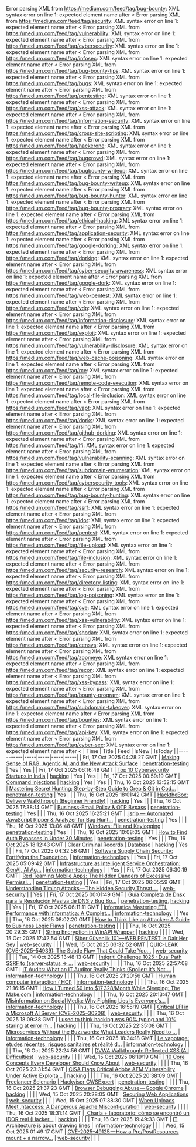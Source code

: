 Error parsing XML from https://medium.com/feed/tag/bug-bounty: XML syntax error on line 1: expected element name after <
Error parsing XML from https://medium.com/feed/tag/security: XML syntax error on line 1: expected element name after <
Error parsing XML from https://medium.com/feed/tag/vulnerability: XML syntax error on line 1: expected element name after <
Error parsing XML from https://medium.com/feed/tag/cybersecurity: XML syntax error on line 1: expected element name after <
Error parsing XML from https://medium.com/feed/tag/infosec: XML syntax error on line 1: expected element name after <
Error parsing XML from https://medium.com/feed/tag/bug-bounty-tips: XML syntax error on line 1: expected element name after <
Error parsing XML from https://medium.com/feed/tag/bugs: XML syntax error on line 1: expected element name after <
Error parsing XML from https://medium.com/feed/tag/pentesting: XML syntax error on line 1: expected element name after <
Error parsing XML from https://medium.com/feed/tag/xss-attack: XML syntax error on line 1: expected element name after <
Error parsing XML from https://medium.com/feed/tag/information-security: XML syntax error on line 1: expected element name after <
Error parsing XML from https://medium.com/feed/tag/cross-site-scripting: XML syntax error on line 1: expected element name after <
Error parsing XML from https://medium.com/feed/tag/hackerone: XML syntax error on line 1: expected element name after <
Error parsing XML from https://medium.com/feed/tag/bugcrowd: XML syntax error on line 1: expected element name after <
Error parsing XML from https://medium.com/feed/tag/bugbounty-writeup: XML syntax error on line 1: expected element name after <
Error parsing XML from https://medium.com/feed/tag/bug-bounty-writeup: XML syntax error on line 1: expected element name after <
Error parsing XML from https://medium.com/feed/tag/bug-bounty-hunter: XML syntax error on line 1: expected element name after <
Error parsing XML from https://medium.com/feed/tag/bug-bounty-program: XML syntax error on line 1: expected element name after <
Error parsing XML from https://medium.com/feed/tag/ethical-hacking: XML syntax error on line 1: expected element name after <
Error parsing XML from https://medium.com/feed/tag/application-security: XML syntax error on line 1: expected element name after <
Error parsing XML from https://medium.com/feed/tag/google-dorking: XML syntax error on line 1: expected element name after <
Error parsing XML from https://medium.com/feed/tag/dorking: XML syntax error on line 1: expected element name after <
Error parsing XML from https://medium.com/feed/tag/cyber-security-awareness: XML syntax error on line 1: expected element name after <
Error parsing XML from https://medium.com/feed/tag/google-dork: XML syntax error on line 1: expected element name after <
Error parsing XML from https://medium.com/feed/tag/web-pentest: XML syntax error on line 1: expected element name after <
Error parsing XML from https://medium.com/feed/tag/vdp: XML syntax error on line 1: expected element name after <
Error parsing XML from https://medium.com/feed/tag/information-disclosure: XML syntax error on line 1: expected element name after <
Error parsing XML from https://medium.com/feed/tag/exploit: XML syntax error on line 1: expected element name after <
Error parsing XML from https://medium.com/feed/tag/vulnerability-disclosure: XML syntax error on line 1: expected element name after <
Error parsing XML from https://medium.com/feed/tag/web-cache-poisoning: XML syntax error on line 1: expected element name after <
Error parsing XML from https://medium.com/feed/tag/rce: XML syntax error on line 1: expected element name after <
Error parsing XML from https://medium.com/feed/tag/remote-code-execution: XML syntax error on line 1: expected element name after <
Error parsing XML from https://medium.com/feed/tag/local-file-inclusion: XML syntax error on line 1: expected element name after <
Error parsing XML from https://medium.com/feed/tag/vapt: XML syntax error on line 1: expected element name after <
Error parsing XML from https://medium.com/feed/tag/dorks: XML syntax error on line 1: expected element name after <
Error parsing XML from https://medium.com/feed/tag/github-dorking: XML syntax error on line 1: expected element name after <
Error parsing XML from https://medium.com/feed/tag/lfi: XML syntax error on line 1: expected element name after <
Error parsing XML from https://medium.com/feed/tag/vulnerability-scanning: XML syntax error on line 1: expected element name after <
Error parsing XML from https://medium.com/feed/tag/subdomain-enumeration: XML syntax error on line 1: expected element name after <
Error parsing XML from https://medium.com/feed/tag/cybersecurity-tools: XML syntax error on line 1: expected element name after <
Error parsing XML from https://medium.com/feed/tag/bug-bounty-hunting: XML syntax error on line 1: expected element name after <
Error parsing XML from https://medium.com/feed/tag/ssrf: XML syntax error on line 1: expected element name after <
Error parsing XML from https://medium.com/feed/tag/idor: XML syntax error on line 1: expected element name after <
Error parsing XML from https://medium.com/feed/tag/pentest: XML syntax error on line 1: expected element name after <
Error parsing XML from https://medium.com/feed/tag/file-upload: XML syntax error on line 1: expected element name after <
Error parsing XML from https://medium.com/feed/tag/file-inclusion: XML syntax error on line 1: expected element name after <
Error parsing XML from https://medium.com/feed/tag/security-research: XML syntax error on line 1: expected element name after <
Error parsing XML from https://medium.com/feed/tag/directory-listing: XML syntax error on line 1: expected element name after <
Error parsing XML from https://medium.com/feed/tag/log-poisoning: XML syntax error on line 1: expected element name after <
Error parsing XML from https://medium.com/feed/tag/cve: XML syntax error on line 1: expected element name after <
Error parsing XML from https://medium.com/feed/tag/xss-vulnerability: XML syntax error on line 1: expected element name after <
Error parsing XML from https://medium.com/feed/tag/shodan: XML syntax error on line 1: expected element name after <
Error parsing XML from https://medium.com/feed/tag/censys: XML syntax error on line 1: expected element name after <
Error parsing XML from https://medium.com/feed/tag/zoomeye: XML syntax error on line 1: expected element name after <
Error parsing XML from https://medium.com/feed/tag/recon: XML syntax error on line 1: expected element name after <
Error parsing XML from https://medium.com/feed/tag/xss-bypass: XML syntax error on line 1: expected element name after <
Error parsing XML from https://medium.com/feed/tag/bounty-program: XML syntax error on line 1: expected element name after <
Error parsing XML from https://medium.com/feed/tag/subdomain-takeover: XML syntax error on line 1: expected element name after <
Error parsing XML from https://medium.com/feed/tag/bounties: XML syntax error on line 1: expected element name after <
Error parsing XML from https://medium.com/feed/tag/api-key: XML syntax error on line 1: expected element name after <
Error parsing XML from https://medium.com/feed/tag/cyber-sec: XML syntax error on line 1: expected element name after <
| Time | Title | Feed | IsNew | IsToday |
|-----------|-----|-----|-----|-----|
| Fri, 17 Oct 2025 04:28:27 GMT | [Making Sense of RAG, Agentic AI, and the New Attack Surface](https://freedium.cfd/https://medium.com/p/555a22cac4df) | [penetration-testing](https://medium.com/feed/tag/penetration-testing) | Yes | Yes |
| Fri, 17 Oct 2025 06:16:49 GMT | [Top 10 Cybersecurity Startups in India](https://freedium.cfd/https://medium.com/p/b66a5f91933e) | [hacking](https://medium.com/feed/tag/hacking) | Yes | Yes |
| Fri, 17 Oct 2025 00:59:19 GMT | [Command Injections](https://freedium.cfd/https://medium.com/p/b13984ffa1df) | [hacking](https://medium.com/feed/tag/hacking) | Yes | Yes |
| Thu, 16 Oct 2025 13:52:15 GMT | [Mastering Secret Hunting: Step-by-Step Guide to Grep & Git in Cod...](https://freedium.cfd/https://medium.com/p/f3e3a3390337) | [penetration-testing](https://medium.com/feed/tag/penetration-testing) | Yes |  |
| Thu, 16 Oct 2025 18:01:42 GMT | [HacktheBox: Delivery Walkthrough (Beginner Friendly)](https://freedium.cfd/https://medium.com/p/02e877884af0) | [hacking](https://medium.com/feed/tag/hacking) | Yes |  |
| Thu, 16 Oct 2025 17:38:14 GMT | [Business-Email Policy & OTP Bypass](https://freedium.cfd/https://medium.com/p/015bd25322d8) | [penetration-testing](https://medium.com/feed/tag/penetration-testing) | Yes |  |
| Thu, 16 Oct 2025 16:25:21 GMT | [️ jsrip — Automated JavaScript Ripper & Analyzer for Bug Hunt...](https://freedium.cfd/https://medium.com/p/7e57d72a858b) | [penetration-testing](https://medium.com/feed/tag/penetration-testing) | Yes |  |
| Thu, 16 Oct 2025 13:06:48 GMT | [Windows: File and Keylogging](https://freedium.cfd/https://medium.com/p/39990cd8ef0d) | [penetration-testing](https://medium.com/feed/tag/penetration-testing) | Yes |  |
| Thu, 16 Oct 2025 10:08:05 GMT | [How to Find Auth Bypasses in Under 30 Minutes](https://freedium.cfd/https://medium.com/p/11bf6a4f33df) | [penetration-testing](https://medium.com/feed/tag/penetration-testing) | Yes |  |
| Thu, 16 Oct 2025 18:12:43 GMT | [Clear Criminal Records \| Database](https://freedium.cfd/https://medium.com/p/2ecb5b4d8aca) | [hacking](https://medium.com/feed/tag/hacking) | Yes |  |
| Fri, 17 Oct 2025 04:32:56 GMT | [Software Supply Chain Security: Fortifying the Foundation ️](https://freedium.cfd/https://medium.com/p/af13cbccc3e4) | [information-technology](https://medium.com/feed/tag/information-technology) |  | Yes |
| Fri, 17 Oct 2025 05:09:42 GMT | [Infrastructure as Intelligent Service Orchestration: GenAI, AI Ag...](https://freedium.cfd/https://medium.com/p/748bcf1fcb59) | [information-technology](https://medium.com/feed/tag/information-technology) |  | Yes |
| Fri, 17 Oct 2025 06:30:19 GMT | [Red Teaming Mobile Apps: The Hidden Dangers of Excessive Permissi...](https://freedium.cfd/https://medium.com/p/11f46e0fbb41) | [penetration-testing](https://medium.com/feed/tag/penetration-testing) |  | Yes |
| Fri, 17 Oct 2025 06:05:59 GMT | [ Understanding Timing Attacks — The Hidden Security Threat ...](https://freedium.cfd/https://medium.com/p/a0dbdace1aca) | [web-security](https://medium.com/feed/tag/web-security) |  | Yes |
| Fri, 17 Oct 2025 00:01:49 GMT | [Guía Completa de Dnsx para la Resolución Masiva de DNS y Bug Bo...](https://freedium.cfd/https://medium.com/p/20714c2dbc01) | [penetration-testing](https://medium.com/feed/tag/penetration-testing), [hacking](https://medium.com/feed/tag/hacking) |  | Yes |
| Fri, 17 Oct 2025 06:11:11 GMT | [Informatica Mastering ETL Performance with Informatica: A Complet...](https://freedium.cfd/https://medium.com/p/b6b46159e313) | [information-technology](https://medium.com/feed/tag/information-technology) |  | Yes |
| Thu, 16 Oct 2025 08:02:20 GMT | [How to Think Like an Attacker: A Guide to Business Logic Flaws](https://freedium.cfd/https://medium.com/p/0218a2b778d0) | [penetration-testing](https://medium.com/feed/tag/penetration-testing) |  |  |
| Thu, 16 Oct 2025 20:29:35 GMT | [String Encryption in WinAPI Wrapper](https://freedium.cfd/https://medium.com/p/592556d4bd69) | [hacking](https://medium.com/feed/tag/hacking) |  |  |
| Wed, 15 Oct 2025 17:42:54 GMT | [Siber Güvenlik 101 — WEB PENTEST ‘e Dair Her Şey](https://freedium.cfd/https://medium.com/p/fab8ad12be36) | [web-security](https://medium.com/feed/tag/web-security) |  |  |
| Wed, 15 Oct 2025 03:32:52 GMT | [QUIC-LEAK (CVE-2025–54939): The Subtle Flaw That Could Take You...](https://freedium.cfd/https://medium.com/p/859825b3637d) | [web-security](https://medium.com/feed/tag/web-security) |  |  |
| Tue, 14 Oct 2025 13:48:13 GMT | [Intigriti Challenge 1025 : Dual Path SSRF to (server-status → ...](https://freedium.cfd/https://medium.com/p/7eba198f6fe3) | [web-security](https://medium.com/feed/tag/web-security) |  |  |
| Thu, 16 Oct 2025 22:57:08 GMT | [IT Audits: What an IT Auditor Really Thinks (Spoiler: It’s Not ...](https://freedium.cfd/https://medium.com/p/165049e7059b) | [information-technology](https://medium.com/feed/tag/information-technology) |  |  |
| Thu, 16 Oct 2025 21:20:56 GMT | [Human computer interaction ( HCI)](https://freedium.cfd/https://medium.com/p/b2c755f5fe0c) | [information-technology](https://medium.com/feed/tag/information-technology) |  |  |
| Thu, 16 Oct 2025 21:16:15 GMT | [How I Turned $0 Into $17,328/Month While Sleeping: The Make.com](https://freedium.cfd/https://medium.com/p/bd7e16034132) | [information-technology](https://medium.com/feed/tag/information-technology) |  |  |
| Thu, 16 Oct 2025 20:13:47 GMT | [Misinformation on Social Media: Why Fighting Lies Is Everyone’s...](https://freedium.cfd/https://medium.com/p/0a0d1ebf5c15) | [information-technology](https://medium.com/feed/tag/information-technology) |  |  |
| Thu, 16 Oct 2025 16:55:19 GMT | [Critical LFI in a Microsoft AI Server (CVE-2025–30208)](https://freedium.cfd/https://medium.com/p/f1a0f2e7faf9) | [web-security](https://medium.com/feed/tag/web-security) |  |  |
| Thu, 16 Oct 2025 18:09:38 GMT | [I used to think hacking was 90% typing and 10% staring at error m...](https://freedium.cfd/https://medium.com/p/ccd74afe5a14) | [hacking](https://medium.com/feed/tag/hacking) |  |  |
| Thu, 16 Oct 2025 22:35:08 GMT | [Microservices Without the Buzzwords: What Leaders Really Need to ...](https://freedium.cfd/https://medium.com/p/0eec148de9f3) | [information-technology](https://medium.com/feed/tag/information-technology) |  |  |
| Thu, 16 Oct 2025 18:34:18 GMT | [Le vapotage: études récentes, risques sanitaires et réalité d...](https://freedium.cfd/https://medium.com/p/ca719021a1ed) | [information-technology](https://medium.com/feed/tag/information-technology) |  |  |
| Thu, 16 Oct 2025 22:24:56 GMT | [DVWA Walkthrough: Reflected XSS (All Difficulties)](https://freedium.cfd/https://medium.com/p/3833fd047fb0) | [web-security](https://medium.com/feed/tag/web-security) |  |  |
| Wed, 15 Oct 2025 06:19:19 GMT | [ 10 Core Concepts Every Developer Should Know About](https://freedium.cfd/https://medium.com/p/820b00259099) | [web-security](https://medium.com/feed/tag/web-security) |  |  |
| Thu, 16 Oct 2025 23:31:54 GMT | [CISA Flags Critical Adobe AEM Vulnerability Under Active Exploita...](https://freedium.cfd/https://medium.com/p/a5b0a176373b) | [hacking](https://medium.com/feed/tag/hacking) |  |  |
| Thu, 16 Oct 2025 20:38:09 GMT | [Freelancer Scienario \| Hackviser CWSExpert](https://freedium.cfd/https://medium.com/p/6bd72c96a9ad) | [penetration-testing](https://medium.com/feed/tag/penetration-testing) |  |  |
| Thu, 16 Oct 2025 21:37:23 GMT | [Browser Debugging Abuse — Google Chrome](https://freedium.cfd/https://medium.com/p/a8f6ca64f11f) | [hacking](https://medium.com/feed/tag/hacking) |  |  |
| Wed, 15 Oct 2025 20:28:05 GMT | [Securing Web Applications](https://freedium.cfd/https://medium.com/p/a39a4c1b4b39) | [web-security](https://medium.com/feed/tag/web-security) |  |  |
| Wed, 15 Oct 2025 07:38:30 GMT | [When Uploads Meet .htaccess: A Dangerous Apache Misconfiguration](https://freedium.cfd/https://medium.com/p/99eb155014d0) | [web-security](https://medium.com/feed/tag/web-security) |  |  |
| Thu, 16 Oct 2025 18:31:14 GMT | [️ Charla + laboratorio: cómo se encontró un IDOR real (Hacker...](https://freedium.cfd/https://medium.com/p/5ebbe8868a37) | [hacking](https://medium.com/feed/tag/hacking) |  |  |
| Thu, 16 Oct 2025 19:49:33 GMT | [IT Architecture is about drawing lines](https://freedium.cfd/https://medium.com/p/364ea0173143) | [information-technology](https://medium.com/feed/tag/information-technology) |  |  |
| Wed, 15 Oct 2025 01:49:17 GMT | [CVE-2025–49125 — How a Pre/PostResources mount + a narrow...](https://freedium.cfd/https://medium.com/p/678185d34d4c) | [web-security](https://medium.com/feed/tag/web-security) |  |  |
